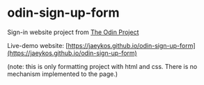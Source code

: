 # odin-sign-up-form

Sign-in website project from [The Odin Project](https://www.theodinproject.com/lessons/node-path-intermediate-html-and-css-sign-up-form)

Live-demo website: [https://jaeykos.github.io/odin-sign-up-form](https://jaeykos.github.io/odin-sign-up-form) 

(note: this is only formatting project with html and css. There is no mechanism implemented to the page.) 
